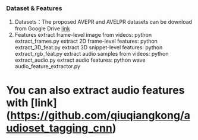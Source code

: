 ### Dataset & Features
1. Datasets：The proposed AVEPR and AVELPR datasets can be download from Google Drive [link](https://drive.google.com/drive/folders/1lDUiDtJhTc-hzK-AaEAuAUZ2VCy4e73F?usp=sharing)
2. Features
  extract frame-level image from videos: python extract_frames.py 
  extract 2D frame-level features: python extract_3D_feat.py
  extract 3D snippet-level features: python extract_rgb_feat.py
  extract audio samples from videos: python extract_audio.py
  extract audio features: python wave audio_feature_extractor.py
  # You can also extract audio features with [link] (https://github.com/qiuqiangkong/audioset_tagging_cnn)
